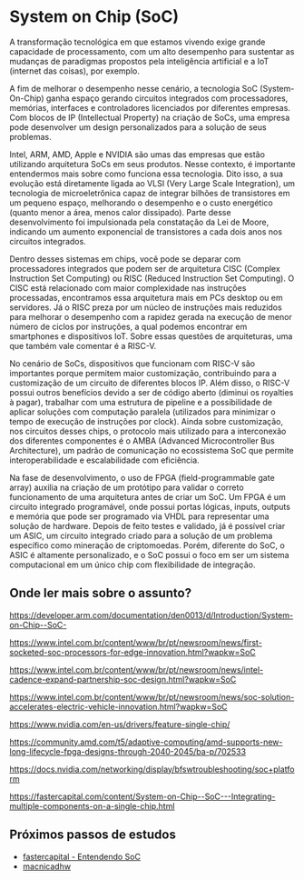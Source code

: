 # System on Chip (SoC)
A transformação tecnológica em que estamos vivendo exige grande capacidade de processamento, 
com um alto desempenho para sustentar as mudanças de paradigmas propostos pela inteligência 
artificial e a IoT (internet das coisas), por exemplo.<br>

A fim de melhorar o desempenho nesse cenário, a tecnologia SoC (System-On-Chip) ganha espaço 
gerando circuitos integrados com processadores, memórias, interfaces e controladores licenciados 
por diferentes empresas. Com blocos de IP (Intellectual Property) na criação de SoCs, uma empresa 
pode desenvolver um design personalizados para a solução de seus problemas.<br>

Intel, ARM, AMD, Apple e NVIDIA são umas das empresas que estão utilizando arquitetura SoCs em 
seus produtos. Nesse contexto, é importante entendermos mais sobre como funciona essa tecnologia. 
Dito isso, a sua evolução está diretamente ligada ao VLSI (Very Large Scale Integration), um 
tecnologia de microeletrônica capaz de integrar bilhões de transistores em um pequeno espaço, 
melhorando o desempenho e o custo energético (quanto menor a área, menos calor dissipado). 
Parte desse desenvolvimento foi impulsionada pela constatação da Lei de Moore, indicando 
um aumento exponencial de transistores a cada dois anos nos circuitos integrados.<br>

Dentro desses sistemas em chips, você pode se deparar com processadores integrados que 
podem ser de arquitetura CISC (Complex Instruction Set Computing) ou 
RISC (Reduced Instruction Set Computing). O CISC está relacionado com maior 
complexidade nas instruções processadas, encontramos essa arquitetura mais em PCs 
desktop ou em servidores. Já o RISC preza por um núcleo de instruções mais reduzidos 
para melhorar o desempenho com a rapidez gerada na execução de menor número de ciclos 
por instruções, a qual podemos encontrar em smartphones e dispositivos IoT. Sobre 
essas questões de arquiteturas, uma que também vale comentar é a RISC-V.<br>

No cenário de SoCs, dispositivos que funcionam com RISC-V são importantes 
porque permitem maior customização, contribuindo para a customização de um 
circuito de diferentes blocos IP. Além disso, o RISC-V possui outros benefícios 
devido a ser de código aberto (diminui os royalties à pagar), trabalhar com uma 
estrutura de pipeline e a possibilidade de aplicar soluções com computação 
paralela (utilizados para minimizar o tempo de execução de instruções por clock). 
Ainda sobre customização, nos circuitos desses chips, o protocolo mais utilizado 
para a interconexão dos diferentes componentes é o 
AMBA (Advanced Microcontroller Bus Architecture), um padrão de comunicação 
no ecossistema SoC que permite interoperabilidade e escalabilidade com 
eficiência.<br>

Na fase de desenvolvimento, o  uso de FPGA (field-programmable gate array) 
auxilia na criação de um protótipo para validar o correto funcionamento 
de uma arquitetura antes de criar um SoC. Um FPGA é um circuito integrado 
programável, onde possui portas lógicas, inputs, outputs e memória que pode 
ser programado via VHDL para representar uma solução de hardware. Depois de
feito testes e validado, já é possível criar um ASIC, um circuito integrado 
criado para a solução de um problema específico como mineração de criptomoedas. 
Porém, diferente do SoC, o ASIC é altamente personalizado, e o SoC possui o foco 
em ser um sistema computacional em um único chip com flexibilidade de integração.<br>

## Onde ler mais sobre o assunto?
https://developer.arm.com/documentation/den0013/d/Introduction/System-on-Chip--SoC-

https://www.intel.com.br/content/www/br/pt/newsroom/news/first-socketed-soc-processors-for-edge-innovation.html?wapkw=SoC

https://www.intel.com.br/content/www/br/pt/newsroom/news/intel-cadence-expand-partnership-soc-design.html?wapkw=SoC

https://www.intel.com.br/content/www/br/pt/newsroom/news/soc-solution-accelerates-electric-vehicle-innovation.html?wapkw=SoC

https://www.nvidia.com/en-us/drivers/feature-single-chip/

https://community.amd.com/t5/adaptive-computing/amd-supports-new-long-lifecycle-fpga-designs-through-2040-2045/ba-p/702533

https://docs.nvidia.com/networking/display/bfswtroubleshooting/soc+platform

https://fastercapital.com/content/System-on-Chip--SoC---Integrating-multiple-components-on-a-single-chip.html


## Próximos passos de estudos
- [fastercapital - Entendendo SoC](https://fastercapital.com/content/System-on-Chip--SoC---Integrating-multiple-components-on-a-single-chip.html)
- [macnicadhw](https://www.macnicadhw.com.br/capacitacao/treinamento-fpga-intel/treinamento-fpga-basico-intermediario)
